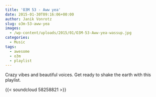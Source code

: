 ```yaml
---
title: 'O3M 53 - Aww yea'
date: 2015-01-30T09:16:06+00:00
author: Janik Vonrotz
slug: o3m-53-aww-yea
images:
  - /wp-content/uploads/2015/01/O3M-53-Aww-yea-wassup.jpg
categories:
  - Music
tags:
  - awesome
  - o3m
  - playlist
---
```

Crazy vibes and beautiful voices. Get ready to shake the earth with this playlist.

{{< soundcloud 58258821 >}}